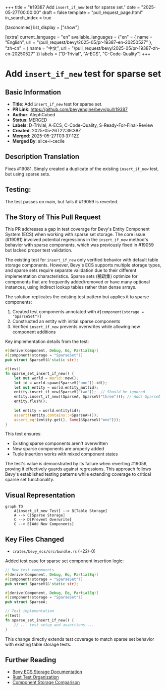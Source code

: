 +++
title = "#19387 Add `insert_if_new` test for sparse set."
date = "2025-05-27T00:00:00"
draft = false
template = "pull_request_page.html"
in_search_index = true

[taxonomies]
list_display = ["show"]

[extra]
current_language = "en"
available_languages = {"en" = { name = "English", url = "/pull_request/bevy/2025-05/pr-19387-en-20250527" }, "zh-cn" = { name = "中文", url = "/pull_request/bevy/2025-05/pr-19387-zh-cn-20250527" }}
labels = ["D-Trivial", "A-ECS", "C-Code-Quality"]
+++

# Add `insert_if_new` test for sparse set

## Basic Information
- **Title**: Add `insert_if_new` test for sparse set.
- **PR Link**: https://github.com/bevyengine/bevy/pull/19387
- **Author**: AlephCubed
- **Status**: MERGED
- **Labels**: D-Trivial, A-ECS, C-Code-Quality, S-Ready-For-Final-Review
- **Created**: 2025-05-26T22:39:38Z
- **Merged**: 2025-05-27T03:37:12Z
- **Merged By**: alice-i-cecile

## Description Translation
Fixes #19081.
Simply created a duplicate of the existing `insert_if_new` test, but using sparse sets.

## Testing:
The test passes on main, but fails if #19059 is reverted.

## The Story of This Pull Request

This PR addresses a gap in test coverage for Bevy's Entity Component System (ECS) when working with sparse set storage. The core issue (#19081) involved potential regressions in the `insert_if_new` method's behavior with sparse components, which was previously fixed in #19059 but lacked proper test validation.

The existing test for `insert_if_new` only verified behavior with default table storage components. However, Bevy's ECS supports multiple storage types, and sparse sets require separate validation due to their different implementation characteristics. Sparse sets (稀疏集) optimize for components that are frequently added/removed or have many optional instances, using indirect lookup tables rather than dense arrays.

The solution replicates the existing test pattern but applies it to sparse components:
1. Created test components annotated with `#[component(storage = "SparseSet")]`
2. Constructed an entity with initial sparse components
3. Verified `insert_if_new` prevents overwrites while allowing new component additions

Key implementation details from the test:
```rust
#[derive(Component, Debug, Eq, PartialEq)]
#[component(storage = "SparseSet")]
pub struct SparseV(&'static str);

#[test]
fn sparse_set_insert_if_new() {
    let mut world = World::new();
    let id = world.spawn(SparseV("one")).id();
    let mut entity = world.entity_mut(id);
    entity.insert_if_new(SparseV("two"));  // Should be ignored
    entity.insert_if_new((SparseA, SparseV("three"))); // Adds SparseA
    entity.flush();
    
    let entity = world.entity(id);
    assert!(entity.contains::<SparseA>());
    assert_eq!(entity.get(), Some(&SparseV("one")));
}
```
This test ensures:
- Existing sparse components aren't overwritten
- New sparse components are properly added
- Tuple insertion works with mixed component states

The test's value is demonstrated by its failure when reverting #19059, proving it effectively guards against regressions. This approach follows Bevy's established testing patterns while extending coverage to critical sparse set functionality.

## Visual Representation

```mermaid
graph TD
    A[insert_if_new Test] --> B[Table Storage]
    A --> C[Sparse Storage]
    C --> D[Prevent Overwrite]
    C --> E[Add New Components]
```

## Key Files Changed

- `crates/bevy_ecs/src/bundle.rs` (+22/-0)

Added test case for sparse set component insertion logic:
```rust
// New test components
#[derive(Component, Debug, Eq, PartialEq)]
#[component(storage = "SparseSet")]
pub struct SparseV(&'static str);

#[derive(Component, Debug, Eq, PartialEq)]
#[component(storage = "SparseSet")]
pub struct SparseA;

// Test implementation
#[test]
fn sparse_set_insert_if_new() {
    // ... test setup and assertions ...
}
```
This change directly extends test coverage to match sparse set behavior with existing table storage tests.

## Further Reading

- [Bevy ECS Storage Documentation](https://bevyengine.org/learn/book/ecs-storage/)
- [Rust Test Organization](https://doc.rust-lang.org/book/ch11-03-test-organization.html)
- [Component Storage Comparison](https://bevy-cheatbook.github.io/programming/storages.html)